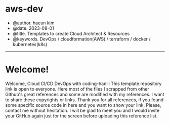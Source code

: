 # aws-dev
 - @author. haeun kim
 - @date.   2023-08-01
 - @title.  Templates to create Cloud Architect & Resources  
 - @keywords.  DevOps / cloudformation(AWS) / terraform / docker / kubernetes(k8s)


---------------------------------------------------------------------------
# Welcome! 

Welcome, Cloud CI/CD DevOps with coding-haniii 
This template repository link is open to everyone.
Here most of the files I scrapped from other Github's great references and some are modified with my references. 
I want to share these copyrights or links.
Thank you for all references, if you found some specific source code in here and you want to show your link.
Please, contact me without hesitation. 
I will be glad to meet you and I would invite your GitHub again just for the screen before uploading this reference list.  
